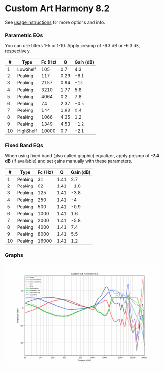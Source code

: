 # Custom Art Harmony 8.2
See [usage instructions](https://github.com/jaakkopasanen/AutoEq#usage) for more options and info.

### Parametric EQs
You can use filters 1-5 or 1-10. Apply preamp of -6.3 dB or -6.3 dB, respectively.

|   # | Type      |   Fc (Hz) |    Q |   Gain (dB) |
|-----|-----------|-----------|------|-------------|
|   1 | LowShelf  |       105 | 0.7  |         4.3 |
|   2 | Peaking   |       117 | 0.29 |        -6.1 |
|   3 | Peaking   |      2157 | 0.94 |       -13   |
|   4 | Peaking   |      3210 | 1.77 |         5.8 |
|   5 | Peaking   |      4064 | 0.2  |         7.8 |
|   6 | Peaking   |        74 | 2.37 |        -0.5 |
|   7 | Peaking   |       144 | 1.93 |         0.4 |
|   8 | Peaking   |      1066 | 4.35 |         1.2 |
|   9 | Peaking   |      1349 | 4.53 |        -1.2 |
|  10 | HighShelf |     10000 | 0.7  |        -2.1 |

### Fixed Band EQs
When using fixed band (also called graphic) equalizer, apply preamp of **-7.4 dB** (if available) and set gains manually with these parameters.

|   # | Type    |   Fc (Hz) |    Q |   Gain (dB) |
|-----|---------|-----------|------|-------------|
|   1 | Peaking |        31 | 1.41 |         2.7 |
|   2 | Peaking |        62 | 1.41 |        -1.8 |
|   3 | Peaking |       125 | 1.41 |        -3.8 |
|   4 | Peaking |       250 | 1.41 |        -4   |
|   5 | Peaking |       500 | 1.41 |        -0.9 |
|   6 | Peaking |      1000 | 1.41 |         1.6 |
|   7 | Peaking |      2000 | 1.41 |        -5.8 |
|   8 | Peaking |      4000 | 1.41 |         7.4 |
|   9 | Peaking |      8000 | 1.41 |         5.5 |
|  10 | Peaking |     16000 | 1.41 |         1.2 |

### Graphs
![](./Custom%20Art%20Harmony%208.2.png)
